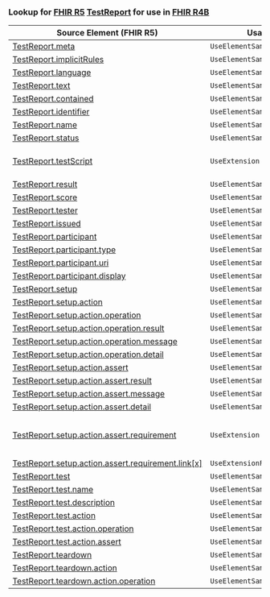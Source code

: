 ### Lookup for [FHIR R5](https://hl7.org/fhir/R5/) [TestReport](https://hl7.org/fhir/R5/TestReport.html) for use in [FHIR R4B](https://hl7.org/fhir/R4B/)

| Source Element (FHIR R5) | Usage | Target |
| -------------- | ----- | ------ |
| [TestReport.meta](https://hl7.org/fhir/R5/TestReport.html#resource) | `UseElementSameName` | [TestReport.meta](https://hl7.org/fhir/R4B/TestReport.html#resource) |
| [TestReport.implicitRules](https://hl7.org/fhir/R5/TestReport.html#resource) | `UseElementSameName` | [TestReport.implicitRules](https://hl7.org/fhir/R4B/TestReport.html#resource) |
| [TestReport.language](https://hl7.org/fhir/R5/TestReport.html#resource) | `UseElementSameName` | [TestReport.language](https://hl7.org/fhir/R4B/TestReport.html#resource) |
| [TestReport.text](https://hl7.org/fhir/R5/TestReport.html#resource) | `UseElementSameName` | [TestReport.text](https://hl7.org/fhir/R4B/TestReport.html#resource) |
| [TestReport.contained](https://hl7.org/fhir/R5/TestReport.html#resource) | `UseElementSameName` | [TestReport.contained](https://hl7.org/fhir/R4B/TestReport.html#resource) |
| [TestReport.identifier](https://hl7.org/fhir/R5/TestReport.html#resource) | `UseElementSameName` | [TestReport.identifier](https://hl7.org/fhir/R4B/TestReport.html#resource) |
| [TestReport.name](https://hl7.org/fhir/R5/TestReport.html#resource) | `UseElementSameName` | [TestReport.name](https://hl7.org/fhir/R4B/TestReport.html#resource) |
| [TestReport.status](https://hl7.org/fhir/R5/TestReport.html#resource) | `UseElementSameName` | [TestReport.status](https://hl7.org/fhir/R4B/TestReport.html#resource) |
| [TestReport.testScript](https://hl7.org/fhir/R5/TestReport.html#resource) | `UseExtension` | [http://hl7.org/fhir/5.0/StructureDefinition/extension-TestReport.testScript](StructureDefinition-ext-R5-TestReport.testScript.html) |
| [TestReport.result](https://hl7.org/fhir/R5/TestReport.html#resource) | `UseElementSameName` | [TestReport.result](https://hl7.org/fhir/R4B/TestReport.html#resource) |
| [TestReport.score](https://hl7.org/fhir/R5/TestReport.html#resource) | `UseElementSameName` | [TestReport.score](https://hl7.org/fhir/R4B/TestReport.html#resource) |
| [TestReport.tester](https://hl7.org/fhir/R5/TestReport.html#resource) | `UseElementSameName` | [TestReport.tester](https://hl7.org/fhir/R4B/TestReport.html#resource) |
| [TestReport.issued](https://hl7.org/fhir/R5/TestReport.html#resource) | `UseElementSameName` | [TestReport.issued](https://hl7.org/fhir/R4B/TestReport.html#resource) |
| [TestReport.participant](https://hl7.org/fhir/R5/TestReport.html#resource) | `UseElementSameName` | [TestReport.participant](https://hl7.org/fhir/R4B/TestReport.html#resource) |
| [TestReport.participant.type](https://hl7.org/fhir/R5/TestReport.html#resource) | `UseElementSameName` | [TestReport.participant.type](https://hl7.org/fhir/R4B/TestReport.html#resource) |
| [TestReport.participant.uri](https://hl7.org/fhir/R5/TestReport.html#resource) | `UseElementSameName` | [TestReport.participant.uri](https://hl7.org/fhir/R4B/TestReport.html#resource) |
| [TestReport.participant.display](https://hl7.org/fhir/R5/TestReport.html#resource) | `UseElementSameName` | [TestReport.participant.display](https://hl7.org/fhir/R4B/TestReport.html#resource) |
| [TestReport.setup](https://hl7.org/fhir/R5/TestReport.html#resource) | `UseElementSameName` | [TestReport.setup](https://hl7.org/fhir/R4B/TestReport.html#resource) |
| [TestReport.setup.action](https://hl7.org/fhir/R5/TestReport.html#resource) | `UseElementSameName` | [TestReport.setup.action](https://hl7.org/fhir/R4B/TestReport.html#resource) |
| [TestReport.setup.action.operation](https://hl7.org/fhir/R5/TestReport.html#resource) | `UseElementSameName` | [TestReport.setup.action.operation](https://hl7.org/fhir/R4B/TestReport.html#resource) |
| [TestReport.setup.action.operation.result](https://hl7.org/fhir/R5/TestReport.html#resource) | `UseElementSameName` | [TestReport.setup.action.operation.result](https://hl7.org/fhir/R4B/TestReport.html#resource) |
| [TestReport.setup.action.operation.message](https://hl7.org/fhir/R5/TestReport.html#resource) | `UseElementSameName` | [TestReport.setup.action.operation.message](https://hl7.org/fhir/R4B/TestReport.html#resource) |
| [TestReport.setup.action.operation.detail](https://hl7.org/fhir/R5/TestReport.html#resource) | `UseElementSameName` | [TestReport.setup.action.operation.detail](https://hl7.org/fhir/R4B/TestReport.html#resource) |
| [TestReport.setup.action.assert](https://hl7.org/fhir/R5/TestReport.html#resource) | `UseElementSameName` | [TestReport.setup.action.assert](https://hl7.org/fhir/R4B/TestReport.html#resource) |
| [TestReport.setup.action.assert.result](https://hl7.org/fhir/R5/TestReport.html#resource) | `UseElementSameName` | [TestReport.setup.action.assert.result](https://hl7.org/fhir/R4B/TestReport.html#resource) |
| [TestReport.setup.action.assert.message](https://hl7.org/fhir/R5/TestReport.html#resource) | `UseElementSameName` | [TestReport.setup.action.assert.message](https://hl7.org/fhir/R4B/TestReport.html#resource) |
| [TestReport.setup.action.assert.detail](https://hl7.org/fhir/R5/TestReport.html#resource) | `UseElementSameName` | [TestReport.setup.action.assert.detail](https://hl7.org/fhir/R4B/TestReport.html#resource) |
| [TestReport.setup.action.assert.requirement](https://hl7.org/fhir/R5/TestReport.html#resource) | `UseExtension` | [http://hl7.org/fhir/5.0/StructureDefinition/extension-TestReport.setup.action.assert.requirement](StructureDefinition-ext-R5-TestReport.se.ac.as.requirement.html) |
| [TestReport.setup.action.assert.requirement.link[x]](https://hl7.org/fhir/R5/TestReport.html#resource) | `UseExtensionFromAncestor` | - |
| [TestReport.test](https://hl7.org/fhir/R5/TestReport.html#resource) | `UseElementSameName` | [TestReport.test](https://hl7.org/fhir/R4B/TestReport.html#resource) |
| [TestReport.test.name](https://hl7.org/fhir/R5/TestReport.html#resource) | `UseElementSameName` | [TestReport.test.name](https://hl7.org/fhir/R4B/TestReport.html#resource) |
| [TestReport.test.description](https://hl7.org/fhir/R5/TestReport.html#resource) | `UseElementSameName` | [TestReport.test.description](https://hl7.org/fhir/R4B/TestReport.html#resource) |
| [TestReport.test.action](https://hl7.org/fhir/R5/TestReport.html#resource) | `UseElementSameName` | [TestReport.test.action](https://hl7.org/fhir/R4B/TestReport.html#resource) |
| [TestReport.test.action.operation](https://hl7.org/fhir/R5/TestReport.html#resource) | `UseElementSameName` | [TestReport.test.action.operation](https://hl7.org/fhir/R4B/TestReport.html#resource) |
| [TestReport.test.action.assert](https://hl7.org/fhir/R5/TestReport.html#resource) | `UseElementSameName` | [TestReport.test.action.assert](https://hl7.org/fhir/R4B/TestReport.html#resource) |
| [TestReport.teardown](https://hl7.org/fhir/R5/TestReport.html#resource) | `UseElementSameName` | [TestReport.teardown](https://hl7.org/fhir/R4B/TestReport.html#resource) |
| [TestReport.teardown.action](https://hl7.org/fhir/R5/TestReport.html#resource) | `UseElementSameName` | [TestReport.teardown.action](https://hl7.org/fhir/R4B/TestReport.html#resource) |
| [TestReport.teardown.action.operation](https://hl7.org/fhir/R5/TestReport.html#resource) | `UseElementSameName` | [TestReport.teardown.action.operation](https://hl7.org/fhir/R4B/TestReport.html#resource) |
